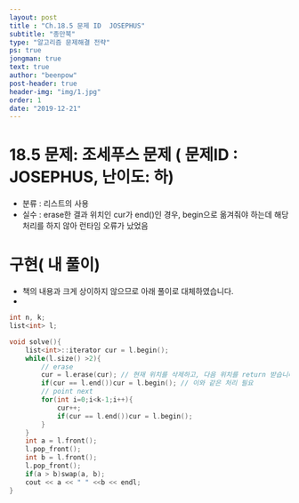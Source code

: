 ```yaml
---
layout: post
title : "Ch.18.5 문제 ID  JOSEPHUS"
subtitle: "종만북"
type: "알고리즘 문제해결 전략"
ps: true
jongman: true
text: true
author: "beenpow"
post-header: true
header-img: "img/1.jpg"
order: 1
date: "2019-12-21"
---
```


# 18.5 문제: 조세푸스 문제 ( 문제ID : JOSEPHUS, 난이도: 하)
[algo]: <https://algospot.com/judge/problem/read/JOSEPHUS>

- 분류 : 리스트의 사용
- 실수 : erase한 결과 위치인 cur가 end()인 경우, begin으로 옮겨줘야 하는데 해당 처리를 하지 않아
  런타임 오류가 났었음

# 구현( 내 풀이)

- 책의 내용과 크게 상이하지 않으므로 아래 풀이로 대체하였습니다.
-

```cpp
int n, k;
list<int> l;

void solve(){
    list<int>::iterator cur = l.begin();
    while(l.size() >2){
        // erase
        cur = l.erase(cur); // 현재 위치를 삭제하고, 다음 위치를 return 받습니다.
        if(cur == l.end())cur = l.begin(); // 이와 같은 처리 필요
        // point next
        for(int i=0;i<k-1;i++){
            cur++;
            if(cur == l.end())cur = l.begin();
        }
    }
    int a = l.front();
    l.pop_front();
    int b = l.front();
    l.pop_front();
    if(a > b)swap(a, b);
    cout << a << " " <<b << endl;
}
```
